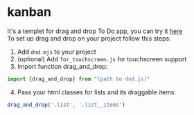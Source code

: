 # kanban
It's a templet for drag and drop To Do app, you can try it [here](https://artemsam23.github.io/kanban)  
To set up drag and drop on your project follow this steps:
1. Add  `dnd.mjs`  to your project
2. (optional) Add `for_touchscreen.js` for touchscreen support
3. Import function drag_and_drop:
```js
import {drag_and_drop} from "(path to dnd.js)"
```
4. Pass your html classes for lists and its draggable items:
```js
drag_and_drop('.list', '.list__items')
```
